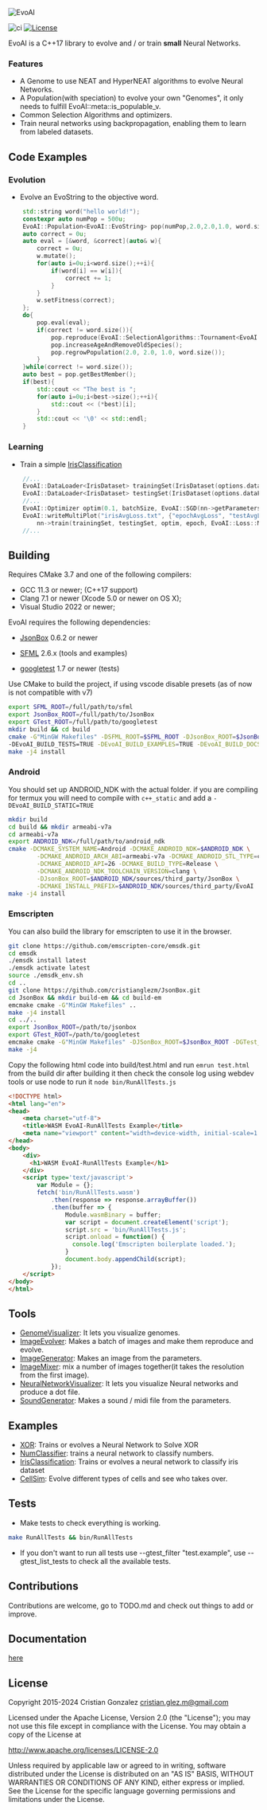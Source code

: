 ![EvoAI](docs/logo/EvoAILogo.png "EvoAI Logo")

 ![ci](https://github.com/cristianglezm/EvoAI/actions/workflows/ci.yml/badge.svg) [![License](https://img.shields.io/badge/License-Apache_2.0-blue.svg)](https://opensource.org/licenses/Apache-2.0)

EvoAI is a C++17 library to evolve and / or train **small** Neural Networks.

### Features

- A Genome to use NEAT and HyperNEAT algorithms to evolve Neural Networks.
- A Population(with speciation) to evolve your own "Genomes", it only needs to fulfill EvoAI::meta::is_populable_v<myClass>.
- Common Selection Algorithms and optimizers.
- Train neural networks using backpropagation, enabling them to learn from labeled datasets.

## Code Examples

### Evolution

* Evolve an EvoString to the objective word.

```cpp
    std::string word("hello world!");
    constexpr auto numPop = 500u;
    EvoAI::Population<EvoAI::EvoString> pop(numPop,2.0,2.0,1.0, word.size());
    auto correct = 0u;
    auto eval = [&word, &correct](auto& w){
        correct = 0u;
        w.mutate();
        for(auto i=0u;i<word.size();++i){
            if(word[i] == w[i]){
                correct += 1;
            }
        }
        w.setFitness(correct);
    };
    do{
        pop.eval(eval);
        if(correct != word.size()){
            pop.reproduce(EvoAI::SelectionAlgorithms::Tournament<EvoAI::EvoString>{numPop}, true);
            pop.increaseAgeAndRemoveOldSpecies();
            pop.regrowPopulation(2.0, 2.0, 1.0, word.size());
        }
    }while(correct != word.size());
    auto best = pop.getBestMember();
    if(best){
        std::cout << "The best is ";
        for(auto i=0u;i<best->size();++i){
            std::cout << (*best)[i];
        }
        std::cout << '\0' << std::endl;
    }
```

### Learning

* Train a simple [IrisClassification](examples/IrisClassification/IrisClassification.cpp)

```cpp
    //...
    EvoAI::DataLoader<IrisDataset> trainingSet(IrisDataset(options.dataFilename, true, batchSize));
    EvoAI::DataLoader<IrisDataset> testingSet(IrisDataset(options.dataFilename, false, batchSize));
    //...
    EvoAI::Optimizer optim(0.1, batchSize, EvoAI::SGD(nn->getParameters(), 0.0), EvoAI::Scheduler(EvoAI::MultiStepLR({175}, 0.1)));
    EvoAI::writeMultiPlot("irisAvgLoss.txt", {"epochAvgLoss", "testAvgLoss", "accuracy"},
        nn->train(trainingSet, testingSet, optim, epoch, EvoAI::Loss::MultiClassCrossEntropy{}, testDataset));
    //...
```

## Building ##

Requires CMake 3.7 and one of the following compilers:

* GCC 11.3 or newer; (C++17 support)
* Clang 7.1 or newer (Xcode 5.0 or newer on OS X);
* Visual Studio 2022 or newer;

EvoAI requires the following dependencies:

* [JsonBox](https://github.com/cristianglezm/JsonBox) 0.6.2 or newer

* [SFML](https://github.com/SFML/SFML) 2.6.x (tools and examples)

* [googletest](https://github.com/google/googletest) 1.7 or newer (tests)

Use CMake to build the project, if using vscode disable presets (as of now is not compatible with v7)

```bash
export SFML_ROOT=/full/path/to/sfml
export JsonBox_ROOT=/full/path/to/JsonBox
export GTest_ROOT=/full/path/to/googletest
mkdir build && cd build
cmake -G"MinGW Makefiles" -DSFML_ROOT=$SFML_ROOT -DJsonBox_ROOT=$JsonBox_ROOT -DGTest_ROOT=$GTest_ROOT \ 
-DEvoAI_BUILD_TESTS=TRUE -DEvoAI_BUILD_EXAMPLES=TRUE -DEvoAI_BUILD_DOCS=FALSE -DEvoAI_BUILD_TOOLS=TRUE ..
make -j4 install
```

### Android ###

You should set up ANDROID_NDK with the actual folder.
if you are compiling for termux you will need to compile with ``c++_static`` and 
add a ``-DEvoAI_BUILD_STATIC=TRUE``

```bash
mkdir build
cd build && mkdir armeabi-v7a
cd armeabi-v7a
export ANDROID_NDK=/full/path/to/android_ndk
cmake -DCMAKE_SYSTEM_NAME=Android -DCMAKE_ANDROID_NDK=$ANDROID_NDK \
        -DCMAKE_ANDROID_ARCH_ABI=armeabi-v7a -DCMAKE_ANDROID_STL_TYPE=c++_shared \
        -DCMAKE_ANDROID_API=26 -DCMAKE_BUILD_TYPE=Release \
        -DCMAKE_ANDROID_NDK_TOOLCHAIN_VERSION=clang \
        -DJsonBox_ROOT=$ANDROID_NDK/sources/third_party/JsonBox \
        -DCMAKE_INSTALL_PREFIX=$ANDROID_NDK/sources/third_party/EvoAI ../..
make -j4 install
```
### Emscripten ###

You can also build the library for emscripten to use it in the browser.

```bash
git clone https://github.com/emscripten-core/emsdk.git
cd emsdk
./emsdk install latest
./emsdk activate latest
source ./emsdk_env.sh
cd ..
git clone https://github.com/cristianglezm/JsonBox.git
cd JsonBox && mkdir build-em && cd build-em
emcmake cmake -G"MinGW Makefiles" ..
make -j4 install
cd ../..
export JsonBox_ROOT=/path/to/jsonbox
export GTest_ROOT=/path/to/googletest
emcmake cmake -G"MinGW Makefiles" -DJSonBox_ROOT=$JsonBox_ROOT -DGTest_ROOT=$GTest_ROOT -DEvoAI_BUILD_TESTS=TRUE ..
make -j4
```

Copy the following html code into build/test.html and run ``emrun test.html`` from the build dir after building it
then check the console log using webdev tools or use node to run it ``node bin/RunAllTests.js``

```html
<!DOCTYPE html>
<html lang="en">
<head>
    <meta charset="utf-8">
    <title>WASM EvoAI-RunAllTests Example</title>
    <meta name="viewport" content="width=device-width, initial-scale=1.0">
</head>
<body>
    <div>
      <h1>WASM EvoAI-RunAllTests Example</h1>
    </div>
    <script type='text/javascript'>
        var Module = {};
        fetch('bin/RunAllTests.wasm')
            .then(response => response.arrayBuffer())
            .then(buffer => {
                Module.wasmBinary = buffer;
                var script = document.createElement('script');
                script.src = 'bin/RunAllTests.js';
                script.onload = function() {
                  console.log('Emscripten boilerplate loaded.');
                }
                document.body.appendChild(script);
            });
    </script>
</body>
</html>
```

## Tools ##

* [GenomeVisualizer](tools/GenomeVisualizer): It lets you visualize genomes.
* [ImageEvolver](tools/ImageEvolver): Makes a batch of images and make them reproduce and evolve.
* [ImageGenerator](tools/ImageGenerator): Makes an image from the parameters.
* [ImageMixer](tools/ImageMixer): mix a number of images together(it takes the resolution from the first image).
* [NeuralNetworkVisualizer](tools/NeuralNetworkVisualizer): It lets you visualize Neural networks and produce a dot file.
* [SoundGenerator](tools/SoundGenerator): Makes a sound / midi file from the parameters.

## Examples ##

* [XOR](examples/XOR): Trains or evolves a Neural Network to Solve XOR
* [NumClassifier](examples/NumClassifier): trains a neural network to classify numbers.
* [IrisClassification](examples/IrisClassification): Trains or evolves a neural network to classify iris dataset
* [CellSim](examples/CellSim): Evolve different types of cells and see who takes over.

## Tests ##

* Make tests to check everything is working.

```bash
make RunAllTests && bin/RunAllTests
```

* If you don't want to run all tests use --gtest_filter "test.example", use --gtest_list_tests to check all the available tests.

## Contributions ##

Contributions are welcome, go to TODO.md and check out things to add or improve.

## Documentation ##

[here](docs)

## License

Copyright 2015-2024 Cristian Gonzalez cristian.glez.m@gmail.com

Licensed under the Apache License, Version 2.0 (the "License"); you may not use this file except in compliance with the License. You may obtain a copy of the License at

   http://www.apache.org/licenses/LICENSE-2.0

Unless required by applicable law or agreed to in writing, software distributed under the License is distributed on an "AS IS" BASIS, WITHOUT WARRANTIES OR CONDITIONS OF ANY KIND, either express or implied. See the License for the specific language governing permissions and limitations under the License.
